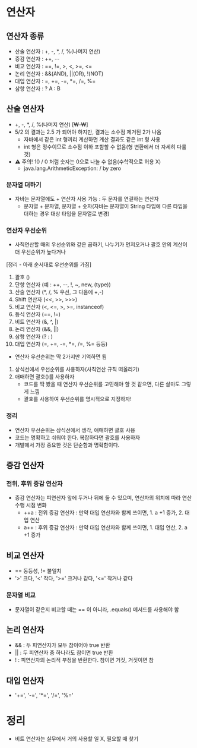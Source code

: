 # 연산자
## 연산자 종류
- 산술 연산자 : +, -, *, /, %(나머지 연산)
- 증감 연산자 : ++, --
- 비교 연산자 : ==, !=, >, <, >=, <=
- 논리 연산자 : &&(AND), ||(OR), !(NOT)
- 대입 연산자 : =, +=, -=, *=, /=, %=
- 삼항 연산자 : ? A : B
## 산술 연산자
- +, -, *, /, %(나머지 연산)
[₩-₩]
- 5/2 의 결과는 2.5 가 되어야 하지만, 결과는 소수점 제거된 2가 나옴
  - 자바에서 같은 int 형끼리 계산하면 계산 결과도 같은 int 형 사용
  - int 형은 정수이므로 소수점 이하 포함할 수 없음(형 변환에서 더 자세히 다룰 것)
- :warning: 주의! 10 / 0 처럼 숫자는 0으로 나눌 수 없음(수학적으로 허용 X)
  - java.lang.ArithmeticException: / by zero
### 문자열 더하기
- 자바는 문자열에도 + 연산자 사용 가능 : 두 문자를 연결하는 연산자
  - 문자열 + 문자열, 문자열 + 숫자(자바는 문자열이 String 타입에 다른 타입을 더하는 경우 대상 타입을 문자열로 변경)
### 연산자 우선순위
- 사칙연산할 때의 우선순위와 같은 곱하기, 나누기가 먼저오거나 괄호 안의 계산이 더 우선순위가 높다거나

[정리 - 아래 순서대로 우선순위를 가짐]

1. 괄호 ()
2. 단항 연산자 (예 : ++, --, !, ~, new, (type))
3. 산술 연산자 (*, /, % 우선, 그 다음에 +,-)
4. Shift 연산자 (<<, >>, >>>)
5. 비교 연산자 (<, <=, >, >=, instanceof)
6. 등식 연산자 (==, !=)
7. 비트 연산자 (&, ^, |)
8. 논리 연산자 (&&, ||)
9. 삼항 연산자 (? : )
10. 대입 연산자 (=, +=, -=, *=, /=, %= 등등)

- 연산자 우선순위는 딱 2가지만 기억하면 됨
1. 상식선에서 우선순위를 사용하자(사칙연산 규칙 떠올리기)
2. 애매하면 괄호()를 사용하자
   - 코드를 딱 봤을 때 연산자 우선순위를 고민해야 할 것 같으면, 다른 살마도 그렇게 느낌
   - 괄호를 사용하여 우선순위를 명시적으로 지정하자!

### 정리
- 연산자 우선순위는 상식선에서 생각, 애매하면 괄호 사용
- 코드는 명확하고 쉬워야 한다. 복잡하다면 괄호를 사용하자
- 개발에서 가장 중요한 것은 단순함과 명확함이다.

## 증감 연산자
### 전위, 후위 증감 연산자
- 증감 연산자는 피연산자 앞에 두거나 뒤에 둘 수 있으며, 연산자의 위치에 따라 연산 수행 시점 변화
  - ++a : 전위 증감 연산자 : 만약 대입 연산자와 함께 쓰이면, 1. a +1 증가, 2. 대입 연산
  - a++ : 후위 증감 연산자 : 만약 대입 연산자와 함께 쓰이면, 1. 대입 연산, 2. a +1 증가

## 비교 연산자
- == 동등성, != 불일치
- '>' 크다, '<' 작다, '>=' 크거나 같다, '<=' 작거나 같다
### 문자열 비교
- 문자열이 같은지 비교할 때는 == 이 아니라, .equals() 메서드를 사용해야 함

## 논리 연산자
- && : 두 피연산자가 모두 참이어야 true 반환
- || : 두 피연산자 중 하나라도 참이면 true 반환
- ! : 피연산자의 논리적 부정을 반환한다. 참이면 거짓, 거짓이면 참

## 대입 연산자
- '+=', '-=', '*=', '/=', '%='

# 정리
- 비트 연산자는 실무에서 거의 사용할 일 X, 필요할 때 찾기